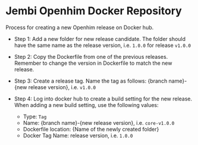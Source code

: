 # Jembi Openhim Docker Repository

Process for creating a new Openhim release on Docker hub.

* Step 1: Add a new folder for new release candidate. The folder should have the same name as the release version, i.e. `1.0.0` for release `v1.0.0`

* Step 2: Copy the Dockerfile from one of the previous releases. Remember to change the version in Dockerfile to match the new release.

* Step 3: Create a release tag. Name the tag as follows: {branch name}-{new release version}, i.e. `v1.0.0`

* Step 4: Log into docker hub to create a build setting for the new release. When adding a new build setting, use the following values:
  * Type: `Tag`
  * Name: {branch name}-{new release version}, i.e. `core-v1.0.0`
  * Dockerfile location: {Name of the newly created folder}
  * Docker Tag Name: release version, i.e. `1.0.0`
